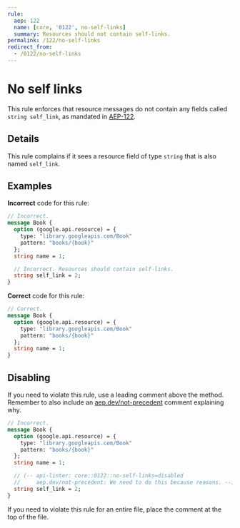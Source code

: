 ```yaml
---
rule:
  aep: 122
  name: [core, '0122', no-self-links]
  summary: Resources should not contain self-links.
permalink: /122/no-self-links
redirect_from:
  - /0122/no-self-links
---
```


# No self links

This rule enforces that resource messages do not contain any fields called
`string self_link`, as mandated in [AEP-122][].

## Details

This rule complains if it sees a resource field of type `string` that is also
named `self_link`.

## Examples

**Incorrect** code for this rule:

```proto
// Incorrect.
message Book {
  option (google.api.resource) = {
    type: "library.googleapis.com/Book"
    pattern: "books/{book}"
  };
  string name = 1;

  // Incorrect. Resources should contain self-links.
  string self_link = 2;
}
```

**Correct** code for this rule:

```proto
// Correct.
message Book {
  option (google.api.resource) = {
    type: "library.googleapis.com/Book"
    pattern: "books/{book}"
  };
  string name = 1;
}
```

## Disabling

If you need to violate this rule, use a leading comment above the method.
Remember to also include an [aep.dev/not-precedent][] comment explaining why.

```proto
// Incorrect.
message Book {
  option (google.api.resource) = {
    type: "library.googleapis.com/Book"
    pattern: "books/{book}"
  };
  string name = 1;

  // (-- api-linter: core::0122::no-self-links=disabled
  //     aep.dev/not-precedent: We need to do this because reasons. --)
  string self_link = 2;
}
```

If you need to violate this rule for an entire file, place the comment at the
top of the file.

[aep-122]: https://aep.dev/122
[aep.dev/not-precedent]: https://aep.dev/not-precedent
